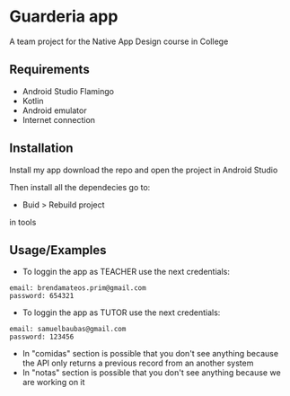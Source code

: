 # Guarderia app
A team project for the Native App Design course in College



## Requirements

- Android Studio Flamingo
- Kotlin
- Android emulator
- Internet connection
## Installation

Install my app download the repo and open the project in Android Studio

Then install all the dependecies go to:

- Buid > Rebuild project

in tools



## Usage/Examples

- To loggin the app as TEACHER use the next credentials:

```
email: brendamateos.prim@gmail.com
password: 654321
```
- To loggin the app as TUTOR use the next credentials:

```
email: samuelbaubas@gmail.com
password: 123456
```

* In "comidas" section is possible that you don't see anything because the API only returns a previous record from an another system
* In "notas" section is possible that you don't see anything because we are working on it

